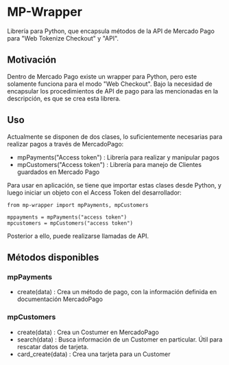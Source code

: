 # MP-Wrapper

Librería para Python, que encapsula métodos de la API de Mercado Pago para "Web Tokenize Checkout" y "API".

## Motivación

Dentro de Mercado Pago existe un wrapper para Python, pero este solamente funciona para el modo "Web Checkout". Bajo la necesidad de encapsular los procedimientos de API de pago para las mencionadas en la descripción, es que se crea esta librera.

## Uso

Actualmente se disponen de dos clases, lo suficientemente necesarias para realizar pagos a través de MercadoPago:

* mpPayments("Access token") : Librería para realizar y manipular pagos
* mpCustomers("Access token") : Librería para manejo de Clientes guardados en Mercado Pago

Para usar en aplicación, se tiene que importar estas clases desde Python, y luego iniciar un objeto con el Access Token del desarrollador:

```
from mp-wrapper import mpPayments, mpCustomers

mppayments = mpPayments("access token")
mpcustomers = mpCustomers("access token")
```

Posterior a ello, puede realizarse llamadas de API.

## Métodos disponibles

### mpPayments

* create(data) : Crea un método de pago, con la información definida en documentación MercadoPago

### mpCustomers

* create(data) : Crea un Costumer en MercadoPago
* search(data) : Busca información de un Customer en particular. Útil para rescatar datos de tarjeta.
* card_create(data) : Crea una tarjeta para un Customer
